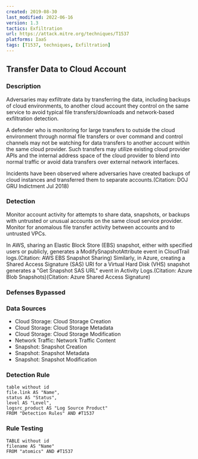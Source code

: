 ```yaml
---
created: 2019-08-30
last_modified: 2022-06-16
version: 1.3
tactics: Exfiltration
url: https://attack.mitre.org/techniques/T1537
platforms: IaaS
tags: [T1537, techniques, Exfiltration]
---
```


## Transfer Data to Cloud Account

### Description

Adversaries may exfiltrate data by transferring the data, including backups of cloud environments, to another cloud account they control on the same service to avoid typical file transfers/downloads and network-based exfiltration detection.

A defender who is monitoring for large transfers to outside the cloud environment through normal file transfers or over command and control channels may not be watching for data transfers to another account within the same cloud provider. Such transfers may utilize existing cloud provider APIs and the internal address space of the cloud provider to blend into normal traffic or avoid data transfers over external network interfaces.

Incidents have been observed where adversaries have created backups of cloud instances and transferred them to separate accounts.(Citation: DOJ GRU Indictment Jul 2018) 

### Detection

Monitor account activity for attempts to share data, snapshots, or backups with untrusted or unusual accounts on the same cloud service provider. Monitor for anomalous file transfer activity between accounts and to untrusted VPCs. 

In AWS, sharing an Elastic Block Store (EBS) snapshot, either with specified users or publicly, generates a ModifySnapshotAttribute event in CloudTrail logs.(Citation: AWS EBS Snapshot Sharing) Similarly, in Azure, creating a Shared Access Signature (SAS) URI for a Virtual Hard Disk (VHS) snapshot generates a "Get Snapshot SAS URL" event in Activity Logs.(Citation: Azure Blob Snapshots)(Citation: Azure Shared Access Signature)

### Defenses Bypassed



### Data Sources

  - Cloud Storage: Cloud Storage Creation
  -  Cloud Storage: Cloud Storage Metadata
  -  Cloud Storage: Cloud Storage Modification
  -  Network Traffic: Network Traffic Content
  -  Snapshot: Snapshot Creation
  -  Snapshot: Snapshot Metadata
  -  Snapshot: Snapshot Modification
### Detection Rule

```dataview
table without id
file.link AS "Name",
status AS "Status",
level AS "Level",
logsrc_product AS "Log Source Product"
FROM "Detection Rules" AND #T1537
```

### Rule Testing

```dataview
TABLE without id
filename AS "Name"
FROM "atomics" AND #T1537
```
